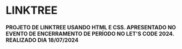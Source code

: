 # LINKTREE
#### PROJETO DE LINKTREE USANDO HTML E CSS. APRESENTADO NO EVENTO DE ENCERRAMENTO DE PERÍODO NO LET'S CODE 2024. REALIZADO DIA 18/07/2024 
